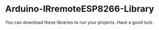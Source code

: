 # Arduino-IRremoteESP8266-Library
You can download these libraries to run your projects. Have a good luck.
